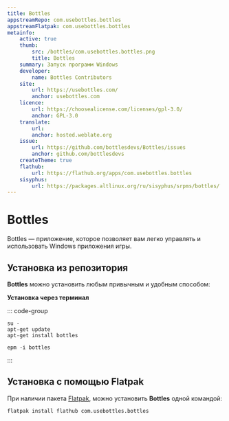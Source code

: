 ```yaml
---
title: Bottles
appstreamRepo: com.usebottles.bottles
appstreamFlatpak: com.usebottles.bottles
metainfo:
    active: true
    thumb:
        src: /bottles/com.usebottles.bottles.png
        title: Bottles
    summary: Запуск программ Windows
    developer: 
        name: Bottles Contributors
    site:
        url: https://usebottles.com/
        anchor: usebottles.com
    licence:
        url: https://choosealicense.com/licenses/gpl-3.0/
        anchor: GPL-3.0
    translate:
        url: 
        anchor: hosted.weblate.org
    issue: 
        url: https://github.com/bottlesdevs/Bottles/issues
        anchor: github.com/bottlesdevs
    createTheme: true
    flathub:
        url: https://flathub.org/apps/com.usebottles.bottles
    sisyphus:
        url: https://packages.altlinux.org/ru/sisyphus/srpms/bottles/
---
```


# Bottles

Bottles — приложение, которое позволяет вам легко управлять и использовать Windows приложения игры.

## Установка из репозитория

**Bottles** можно установить любым привычным и удобным способом:

<!--@include: ./parts/install/software-repo.md-->


**Установка через терминал**

::: code-group

```shell[apt-get]
su -
apt-get update
apt-get install bottles
```
```shell[epm]
epm -i bottles
```

:::



## Установка c помощью Flatpak

При наличии пакета [Flatpak](/flatpak), можно установить **Bottles** одной командой:

```shell
flatpak install flathub com.usebottles.bottles
```

<!--@include: ./parts/install/software-flatpak.md-->